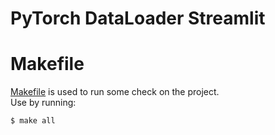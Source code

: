 # PyTorch DataLoader Streamlit

# Makefile
[Makefile](./Makefile) is used to run some check on the project.  
Use by running: 
```bash
$ make all
```